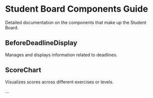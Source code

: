 
# Student Board Components Guide

Detailed documentation on the components that make up the Student Board.

## BeforeDeadlineDisplay
Manages and displays information related to deadlines.

## ScoreChart
Visualizes scores across different exercises or levels.

...

